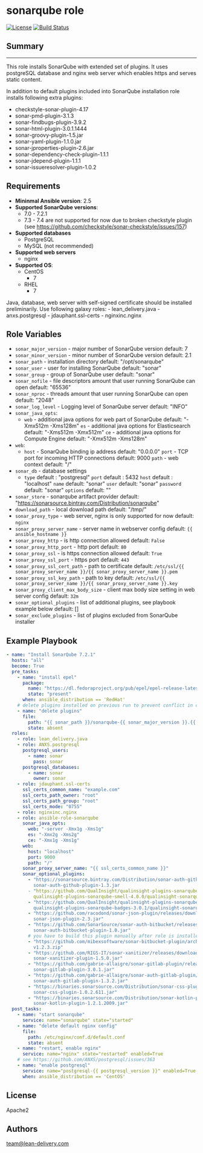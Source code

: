 sonarqube role
=========
[![License](https://img.shields.io/badge/license-Apache-green.svg?style=flat)](https://raw.githubusercontent.com/lean-delivery/ansible-role-sonarqube/master/LICENSE)
[![Build Status](https://travis-ci.org/lean-delivery/ansible-role-sonarqube.svg?branch=master)](https://travis-ci.org/lean-delivery/ansible-role-sonarqube)

## Summary
--------------

This role installs SonarQube with extended set of plugins. It uses postgreSQL database and nginx web server which enables https and serves static content.

In addition to default plugins included into SonarQube installation role installs following extra plugins:
  - checkstyle-sonar-plugin-4.17
  - sonar-pmd-plugin-3.1.3
  - sonar-findbugs-plugin-3.9.2
  - sonar-html-plugin-3.0.1.1444
  - sonar-groovy-plugin-1.5.jar
  - sonar-yaml-plugin-1.1.0.jar
  - sonar-jproperties-plugin-2.6.jar
  - sonar-dependency-check-plugin-1.1.1
  - sonar-jdepend-plugin-1.1.1
  - sonar-issueresolver-plugin-1.0.2

Requirements
--------------

 - **Mininmal Ansible version**: 2.5
 - **Supported SonarQube versions**:
   - 7.0 - 7.2.1
   - 7.3 - 7.4 are not supported for now due to broken checkstyle plugin (see https://github.com/checkstyle/sonar-checkstyle/issues/157)
 - **Supported databases**
   - PostgreSQL
   - MySQL (not recommended)
 - **Supported web servers**
   - nginx 
 - **Supported OS**:
   - CentOS
     - 7
   - RHEL
     - 7

Java, database, web server with self-signed certificate should be installed preliminarily. Use following galaxy roles:
    - lean_delivery.java
    - anxs.postgresql
    - jdauphant.ssl-certs
    - nginxinc.nginx


Role Variables
--------------

  - `sonar_major_version` - major number of SonarQube version
    default: 7
  - `sonar_minor_version` - minor number of SonarQube version
    default: 2.1
  - `sonar_path` - installation directory
    default: "/opt/sonarqube"
  - `sonar_user` - user for installing SonarQube
    default: "sonar"
  - `sonar_group` - group of SonarQube user
    default: "sonar"
  - `sonar_nofile` - file descriptors amount that user running SonarQube can open
    default: "65536"
  - `sonar_nproc` - threads amount that user running SonarQube can open
    default: "2048"
  - `sonar_log_level` - Logging level of SonarQube server
    default: "INFO"
  - `sonar_java_opts`:
      - `web` - additional java options for web part of SonarQube
        default: "-Xmx512m -Xms128m"
        `es` - additional java options for Elasticsearch 
        default: "-Xms512m -Xmx512m"
        `ce` - additional java options for Compute Engine 
        default: "-Xmx512m -Xms128m"
  - `web`:
      - `host` - SonarQube binding ip address
        default: "0.0.0.0"
        `port` - TCP port for incoming HTTP connections
        default: 9000
        `path` - web context
        default: "/"
  - `sonar_db` - database settings
      - `type` 
        default : "postgresql"
        `port`
        default : 5432
        `host`
        default : "localhost"
        `name`
        default: "sonar"
        `user`
        default: "sonar"
        `password`
        default: "sonar"
        `options`
        default: ""
  - `sonar_store` - sonarqube artifact provider
    default: "https://sonarsource.bintray.com/Distribution/sonarqube"
  - `download_path` - local download path
    default: "/tmp/"
  - `sonar_proxy_type` - web server, nginx is only supported for now
    default: `nginx`
  - `sonar_proxy_server_name` - server name in webserver config
    default: `{{ ansible_hostname }}`
  - `sonar_proxy_http` - is http connection allowed
    default: `False`
  - `sonar_proxy_http_port` - http port
    default: `80`
  - `sonar_proxy_ssl` - is https connection allowed
    default: `True`
  - `sonar_proxy_ssl_port` - https port
    default: `443`
  - `sonar_proxy_ssl_cert_path` - path to certificate
    default: `/etc/ssl/{{ sonar_proxy_server_name }}/{{ sonar_proxy_server_name }}.pem`
  - `sonar_proxy_ssl_key_path` - path to key
    default: `/etc/ssl/{{ sonar_proxy_server_name }}/{{ sonar_proxy_server_name }}.key`
  - `sonar_proxy_client_max_body_size` - client max body size setting in web server config
    default: `32m`
  - `sonar_optional_plugins` - list of additional plugins, see playbook example below
    default: []
  - `sonar_exclude_plugins` - list of plugins excluded from SonarQube installer

Example Playbook
----------------
```yaml
- name: "Install SonarQube 7.2.1"
  hosts: "all"
  become: True
  pre_tasks:
    - name: "install epel"
      package:
        name: "https://dl.fedoraproject.org/pub/epel/epel-release-latest-7.noarch.rpm"
        state: "present"
      when: ansible_distribution == 'RedHat'
    # delete plugins installed on previous run to prevent conflict in case if any plugin is updated
    - name: "delete plugins"
      file:
        path: "{{ sonar_path }}/sonarqube-{{ sonar_major_version }}.{{ sonar_minor_version }}/extensions/plugins"
        state: absent      
  roles:
    - role: lean_delivery.java
    - role: ANXS.postgresql
      postgresql_users:
        - name: sonar
          pass: sonar
      postgresql_databases:
        - name: sonar
          owner: sonar
    - role: jdauphant.ssl-certs
      ssl_certs_common_name: "example.com"
      ssl_certs_path_owner: "root"
      ssl_certs_path_group: "root"
      ssl_certs_mode: "0755"
    - role: nginxinc.nginx
    - role: ansible-role-sonarqube
      sonar_java_opts:
        web: "-server -Xmx1g -Xms1g"
        es: "-Xmx2g -Xms2g" 
        ce: "-Xmx1g -Xms1g"
      web:
        host: "localhost"
        port: 9000
        path: "/" 
      sonar_proxy_server_name: "{{ ssl_certs_common_name }}"
      sonar_optional_plugins:
        - "https://sonarsource.bintray.com/Distribution/sonar-auth-github-plugin/\
          sonar-auth-github-plugin-1.3.jar
        - "https://github.com/QualInsight/qualinsight-plugins-sonarqube-smell/releases/download/\
          qualinsight-plugins-sonarqube-smell-4.0.0/qualinsight-sonarqube-smell-plugin-4.0.0.jar"
        - "https://github.com/QualInsight/qualinsight-plugins-sonarqube-badges/releases/download/\
          qualinsight-plugins-sonarqube-badges-3.0.1/qualinsight-sonarqube-badges-3.0.1.jar"
        - "https://github.com/racodond/sonar-json-plugin/releases/download/2.3/\
          sonar-json-plugin-2.3.jar"
        - "https://github.com/SonarSource/sonar-auth-bitbucket/releases/download/1.0/\
          sonar-auth-bitbucket-plugin-1.0.jar"
        # you have to build this plugin manually after role is installed, use "mvn clean install" command
        - "https://github.com/mibexsoftware/sonar-bitbucket-plugin/archive/\
          v1.2.3.zip"
        - "https://github.com/RIGS-IT/sonar-xanitizer/releases/download/1.5.0/\
          sonar-xanitizer-plugin-1.5.0.jar"
        - "https://github.com/gabrie-allaigre/sonar-gitlab-plugin/releases/download/3.0.1/\
          sonar-gitlab-plugin-3.0.1.jar"
        - "https://github.com/gabrie-allaigre/sonar-auth-gitlab-plugin/releases/download/1.3.2/\
          sonar-auth-gitlab-plugin-1.3.2.jar"
        - "https://binaries.sonarsource.com/Distribution/sonar-css-plugin/\
          sonar-css-plugin-1.0.2.611.jar"
        - "https://binaries.sonarsource.com/Distribution/sonar-kotlin-plugin/\
          sonar-kotlin-plugin-1.2.1.2009.jar"
  post_tasks:
    - name: "start sonarqube"
      service: name="sonarqube" state="started"
    - name: "delete default nginx config"
      file:
        path: /etc/nginx/conf.d/default.conf
        state: absent
    - name: "restart, enable nginx"
      service: name="nginx" state="restarted" enabled=True
    # see https://github.com/ANXS/postgresql/issues/363
    - name: "enable postgresql"
      service: name="postgresql-{{ postgresql_version }}" enabled=True
      when: ansible_distribution == 'CentOS'
```

## License

Apache2

## Authors

team@lean-delivery.com
